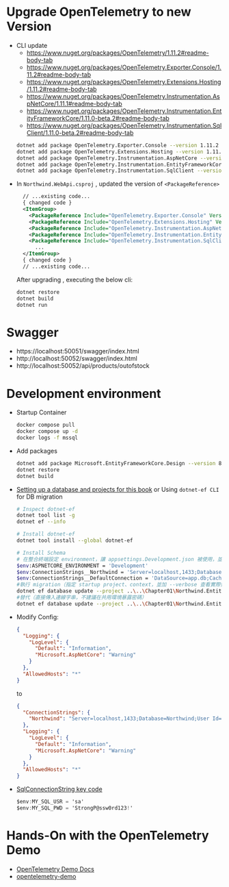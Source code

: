 # Upgrade OpenTelemetry  to new Version
* CLI update 
  * https://www.nuget.org/packages/OpenTelemetry/1.11.2#readme-body-tab
  * https://www.nuget.org/packages/OpenTelemetry.Exporter.Console/1.11.2#readme-body-tab
  * https://www.nuget.org/packages/OpenTelemetry.Extensions.Hosting/1.11.2#readme-body-tab
  * https://www.nuget.org/packages/OpenTelemetry.Instrumentation.AspNetCore/1.11.1#readme-body-tab
  * https://www.nuget.org/packages/OpenTelemetry.Instrumentation.EntityFrameworkCore/1.11.0-beta.2#readme-body-tab 
  * https://www.nuget.org/packages/OpenTelemetry.Instrumentation.SqlClient/1.11.0-beta.2#readme-body-tab 
  ```bash 
  dotnet add package OpenTelemetry.Exporter.Console --version 1.11.2
  dotnet add package OpenTelemetry.Extensions.Hosting --version 1.11.2
  dotnet add package OpenTelemetry.Instrumentation.AspNetCore --version 1.11.*
  dotnet add package OpenTelemetry.Instrumentation.EntityFrameworkCore --version 1.11.0-*
  dotnet add package OpenTelemetry.Instrumentation.SqlClient --version 1.11.0-*
  ```
* In `Northwind.WebApi.csproj` , updated the version of `<PackageReference>`
  ```xml
    // ...existing code...
    { changed code }
    <ItemGroup>
      <PackageReference Include="OpenTelemetry.Exporter.Console" Version="1.11.2" />
      <PackageReference Include="OpenTelemetry.Extensions.Hosting" Version="1.11.2" />
      <PackageReference Include="OpenTelemetry.Instrumentation.AspNetCore" Version="1.11.*" />
      <PackageReference Include="OpenTelemetry.Instrumentation.EntityFrameworkCore" Version="1.11.0-*" />
      <PackageReference Include="OpenTelemetry.Instrumentation.SqlClient" Version="1.11.0-*" />
        ...
    </ItemGroup>
    { changed code }
    // ...existing code...
  ```
  After upgrading , executing the below cli:
  ```bash
  dotnet restore
  dotnet build
  dotnet run
  ```

# Swagger
* https://localhost:50051/swagger/index.html
* http://localhost:50052/swagger/index.html  
* http://localhost:50052/api/products/outofstock

# Development environment
* Startup Container
  ```bash
  docker compose pull
  docker compose up -d
  docker logs -f mssql
  ```
* Add packages
  ```bash
  dotnet add package Microsoft.EntityFrameworkCore.Design --version 8.0.4
  dotnet restore
  dotnet build
  ```  
* [Setting up a database and projects for this book](../../Chapter01/README.md) or Using `dotnet-ef CLI ` for DB migration 
  ```bash
  # Inspect dotnet-ef  
  dotnet tool list -g
  dotnet ef --info

  # Install dotnet-ef
  dotnet tool install --global dotnet-ef

  # Install Schema
  # 在整合終端設定 environment，讓 appsettings.Development.json 被使用，並覆寫 ConnectionStrings
  $env:ASPNETCORE_ENVIRONMENT = 'Development'
  $env:ConnectionStrings__Northwind = 'Server=localhost,1433;Database=Northwind;User Id=sa;Password=StrongP@ssw0rd123!;TrustServerCertificate=True;MultipleActiveResultSets=True;'
  $env:ConnectionStrings__DefaultConnection = 'DataSource=app.db;Cache=Shared'
  #執行 migration（指定 startup project、context，並加 --verbose 查看實際使用的連線）：
  dotnet ef database update --project ..\..\Chapter01\Northwind.EntityModels\ --startup-project . --context NorthwindContext --verbose
  #替代（直接傳入連線字串，不建議在共用環境暴露密碼）
  dotnet ef database update --project ..\..\Chapter01\Northwind.EntityModels\ --startup-project . --connection "Server=localhost,1433;Database=Northwind;User Id=sa;Password=StrongP@ssw0rd123!;TrustServerCertificate=True;" --context NorthwindContext --verbose
  ```
* Modify Config:
  ```json
  {
    "Logging": {
      "LogLevel": {
        "Default": "Information",
        "Microsoft.AspNetCore": "Warning"
      }
    },
    "AllowedHosts": "*"
  }

  ```
  to
  ```json
  { 
    "ConnectionStrings": {
      "Northwind": "Server=localhost,1433;Database=Northwind;User Id=sa;Password=StrongP@ssw0rd123!;TrustServerCertificate=True;MultipleActiveResultSets=True;"
    },
    "Logging": {
      "LogLevel": {
        "Default": "Information",
        "Microsoft.AspNetCore": "Warning"
      }
    },
    "AllowedHosts": "*"
  }
  ```

* [SqlConnectionString key code](../../Chapter01/Northwind.DataContext/NorthwindContext.cs?plain=1#L74-L102)
  ```csharp
  $env:MY_SQL_USR = 'sa'
  $env:MY_SQL_PWD = 'StrongP@ssw0rd123!'
  ```
# Hands-On with the OpenTelemetry Demo
* [OpenTelemetry Demo Docs](https://opentelemetry.io/docs/demo/)
* [opentelemetry-demo](https://github.com/open-telemetry/opentelemetry-demo)
